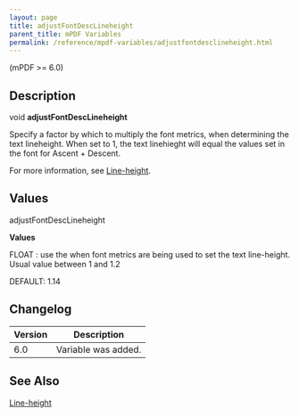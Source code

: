 ```yaml
---
layout: page
title: adjustFontDescLineheight
parent_title: mPDF Variables
permalink: /reference/mpdf-variables/adjustfontdesclineheight.html
---
```


<div id="bpmbook" class="bpmbook" style="direction:ltr;">
<div class="topic_user_field">
<div id="U0">
<p>(mPDF &gt;= 6.0)</p>
<h2>Description</h2>

<div class="alert alert-info" role="alert">void <b>adjustFontDescLineheight</b></div>
<p>Specify a factor by which to multiply the font metrics, when determining the text lineheight. When set to 1, the text linehieght will equal the values set in the font for Ascent + Descent.</p>
<p>For more information, see <a href="{{ "/what-else-can-i-do/line-height.html" | prepend: site.baseurl }}">Line-height</a>.</p>
<h2>Values</h2>
<p class="manual_param_dt"><span class="parameter">adjustFontDescLineheight</span></p>
<p class="manual_param_dd"><b>Values</b>

<span class="smallblock">FLOAT </span>: use the when font metrics are being used to set the text line-height. Usual value between 1 and 1.2

<span class="smallblock">DEFAULT</span>: 1.14</p>
<h2>Changelog</h2>
<table class="bpmTopic"> <thead>
<tr> <th>Version</th><th>Description</th> </tr>
</thead> <tbody>
<tr>
<td>6.0</td>
<td>Variable was added.</td>
</tr>
</tbody> </table>
<h2>See Also</h2>
<p><a href="{{ "/what-else-can-i-do/line-height.html" | prepend: site.baseurl }}">Line-height</a></p>
</div>
</div>

